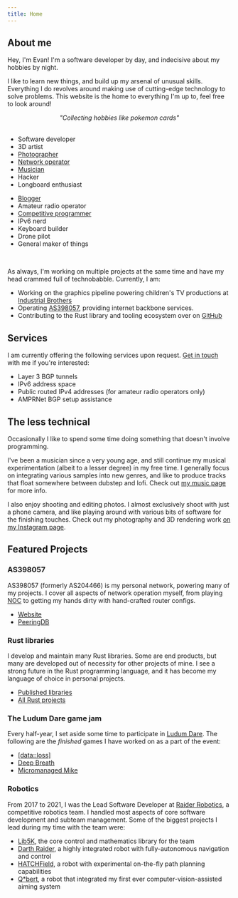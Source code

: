 ```yaml
---
title: Home
---
```


<!-- <div class="portfolio-sellout">
<p>Looking for my portfolio? Click <a href="">here</a>.</p>
</div> -->

## About me 

Hey, I'm Evan! I'm a software developer by day, and indecisive about my hobbies by night. 

I like to learn new things, and build up my arsenal of unusual skills. Everything I do revolves around making use of cutting-edge technology to solve problems. This website is the home to everything I'm up to, feel free to look around!

<center><em>"Collecting hobbies like pokemon cards"</em></center>
<br>

<div id="main-skills" >
<div>

- Software developer
- 3D artist
- [Photographer](https://instagram.com/evanpratten)
- [Network operator](/network)
- [Musician](/music)
- Hacker
- Longboard enthusiast

</div><div>

- [Blogger](/blog)
- Amateur radio operator
- [Competitive programmer](/hobbies/software/competitive-programming)
- IPv6 nerd
- Keyboard builder
- Drone pilot
- General maker of things

</div></div>

<!-- I love to experiment with little-used technologies, and specialize in *making things interconnect*. -->

<!-- I am a first-year college student, studying Software Engineering at Sheridan College. I develop software both as a hobby, and professionally, and have been programming since I was in the 5th grade. I am also a Canadian amateur radio operator (callsign **VA3ZZA**), and the former Lead Software Developer at [Raider Robotics](https://github.com/frc5024). -->

<br>

As always, I'm working on multiple projects at the same time and have my head crammed full of technobabble. Currently, I am:

- Working on the graphics pipeline powering children's TV productions at [Industrial Brothers](https://www.industrialbrothers.com/)
- Operating [AS398057](/network), providing internet backbone services.
- Contributing to the Rust library and tooling ecosystem over on [GitHub](https://github.com/ewpratten)

## Services

I am currently offering the following services upon request. [Get in touch](/contact) with me if you're interested:

- Layer 3 BGP tunnels
- IPv6 address space
- Public routed IPv4 addresses (for amateur radio operators only)
- AMPRNet BGP setup assistance

<!-- ## Experience

- **Pipeline Software Developer**, [Industrial Brothers](https://www.industrialbrothers.com/)
- **Pipeline Technical Director**, [Industrial Brothers](https://www.industrialbrothers.com/)
- **Lead of Software Development**, [Raider Robotics](https://raiderrobotics.org)
- **Technical Consultant**, [Personal Computers of London](http://pcol.ca)
- **Co-Founder**, [RetryLife](/music/retrylife) -->

## The less technical

Occasionally I like to spend some time doing something that doesn't involve programming.

I've been a musician since a very young age, and still continue my musical experimentation (albeit to a lesser degree) in my free time. I generally focus on integrating various samples into new genres, and like to produce tracks that float somewhere between dubstep and lofi. Check out [my music page](/music) for more info.

I also enjoy shooting and editing photos. I almost exclusively shoot with just a phone camera, and like playing around with various bits of software for the finishing touches. Check out my photography and 3D rendering work [on my Instagram page](https://instagram.com/evanpratten).


## Featured Projects

<div class="project">
<h3>AS398057</h3>

AS398057 (formerly AS204466) is my personal network, powering many of my projects. I cover all aspects of network operation myself, from playing [NOC](https://en.wikipedia.org/wiki/Network_operations_center) to getting my hands dirty with hand-crafted router configs.

- [Website](/network)
- [PeeringDB](https://peeringdb.com/asn/398057)
</div>

<div class="project">
<h3>Rust libraries</h3> 

I develop and maintain many Rust libraries. Some are end products, but many are developed out of necessity for other projects of mine. I see a strong future in the Rust programming language, and it has become my language of choice in personal projects.

- [Published libraries](https://crates.io/users/Ewpratten?sort=downloads)
- [All Rust projects](https://github.com/search?o=desc&p=1&q=user%3AEwpratten+language%3ARust&s=stars&type=Repositories)
</div>

<div class="project">
<h3>The Ludum Dare game jam</h3>

Every half-year, I set aside some time to participate in [Ludum Dare](https://ldjam.com/). The following are the *finished* games I have worked on as a part of the event:

- [\[data::loss\]](https://github.com/Ewpratten/ludum-dare-49)
- [Deep Breath](https://github.com/Ewpratten/ludum-dare-48)
- [Micromanaged Mike](https://rsninja.dev/LudumDare46/)
</div>

<div class="project">
<h3>Robotics</h3>

From 2017 to 2021, I was the Lead Software Developer at [Raider Robotics](https://raiderrobotics.org), a competitive robotics team. I handled most aspects of core software development and subteam management. Some of the biggest projects I lead during my time with the team were:

- [Lib5K](https://github.com/frc5024/lib5k), the core control and mathematics library for the team
- [Darth Raider](https://github.com/frc5024/InfiniteRecharge), a highly integrated robot with fully-autonomous navigation and control
- [HATCHField](https://github.com/frc5024/DeepSpace), a robot with experimental on-the-fly path planning capabilities
- [Q*bert](https://github.com/frc5024/powerup), a robot that integrated my first ever computer-vision-assisted aiming system
</div>



<!-- <div class="project">
<h3>OpenDepthMap</h3>

OpenDepthMap was an experiment in [Binocular Depth Mapping](https://en.wikipedia.org/wiki/Binocular_disparity), based around the [ultraleap](https://www.ultraleap.com/)'s first generation [LeapMotion](https://www.ultraleap.com/product/leap-motion-controller/) hand tracking sensors.

The end product of this project was a tool to generate reasonably accurate depth maps in real-time from a single LeapMotion camera.

- [GitHub](https://github.com/Ewpratten/OpenDepthMap)
</div> -->